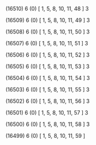 (16510) 6 (0) [ 1, 5, 8, 10, 11, 48 ] 3 


(16509) 6 (0) [ 1, 5, 8, 10, 11, 49 ] 3 


(16508) 6 (0) [ 1, 5, 8, 10, 11, 50 ] 3 


(16507) 6 (0) [ 1, 5, 8, 10, 11, 51 ] 3 


(16506) 6 (0) [ 1, 5, 8, 10, 11, 52 ] 3 


(16505) 6 (0) [ 1, 5, 8, 10, 11, 53 ] 3 


(16504) 6 (0) [ 1, 5, 8, 10, 11, 54 ] 3 


(16503) 6 (0) [ 1, 5, 8, 10, 11, 55 ] 3 


(16502) 6 (0) [ 1, 5, 8, 10, 11, 56 ] 3 


(16501) 6 (0) [ 1, 5, 8, 10, 11, 57 ] 3 


(16500) 6 (0) [ 1, 5, 8, 10, 11, 58 ] 3 


(16499) 6 (0) [ 1, 5, 8, 10, 11, 59 ]  

